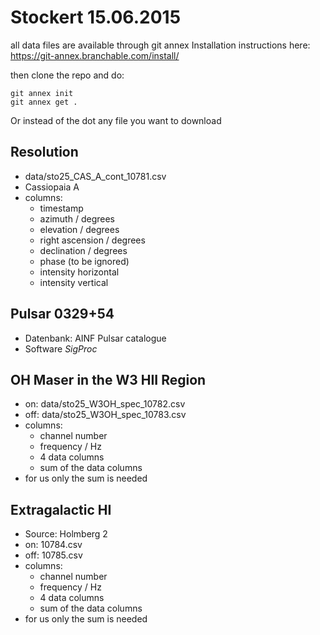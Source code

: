 # Stockert 15.06.2015

all data files are available through git annex
Installation instructions here: https://git-annex.branchable.com/install/

then clone the repo and do:
```
git annex init
git annex get .
```
Or instead of the dot any file you want to download

## Resolution 
* data/sto25_CAS_A_cont_10781.csv
* Cassiopaia A
* columns:
	* timestamp
	* azimuth / degrees
	* elevation / degrees
	* right ascension / degrees
	* declination / degrees
	* phase  (to be ignored)
	* intensity horizontal
	* intensity vertical

## Pulsar 0329+54

* Datenbank: AINF Pulsar catalogue
* Software _SigProc_

## OH Maser in the W3 HII Region
* on:  data/sto25_W3OH_spec_10782.csv
* off: data/sto25_W3OH_spec_10783.csv
* columns:
	* channel number
	* frequency / Hz
	* 4 data columns
	* sum of the data columns
* for us only the sum is needed

## Extragalactic HI
* Source: Holmberg 2
* on: 10784.csv
* off: 10785.csv
* columns:
	* channel number
	* frequency / Hz
	* 4 data columns
	* sum of the data columns
* for us only the sum is needed
